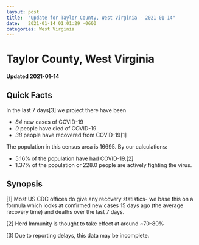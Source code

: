 ```yaml
---
layout: post
title:  "Update for Taylor County, West Virginia - 2021-01-14"
date:   2021-01-14 01:01:29 -0600
categories: West Virginia
---
```


# Taylor County, West Virginia
#### Updated 2021-01-14

## Quick Facts

In the last 7 days[3] we project there have been
- *84* new cases of COVID-19
- *0* people have died of COVID-19
- *38* people have recovered from COVID-19[1]

The population in this census area is 16695. By our calculations:
- 5.16% of the population have had COVID-19.[2]
- 1.37% of the population or 228.0 people are actively fighting the virus.

## Synopsis




[1] Most US CDC offices do give any recovery statistics- we base this on a formula which looks at confirmed new cases
15 days ago (the average recovery time) and deaths over the last 7 days.

[2] Herd Immunity is thought to take effect at around ~70-80%

[3] Due to reporting delays, this data may be incomplete.
 
    
